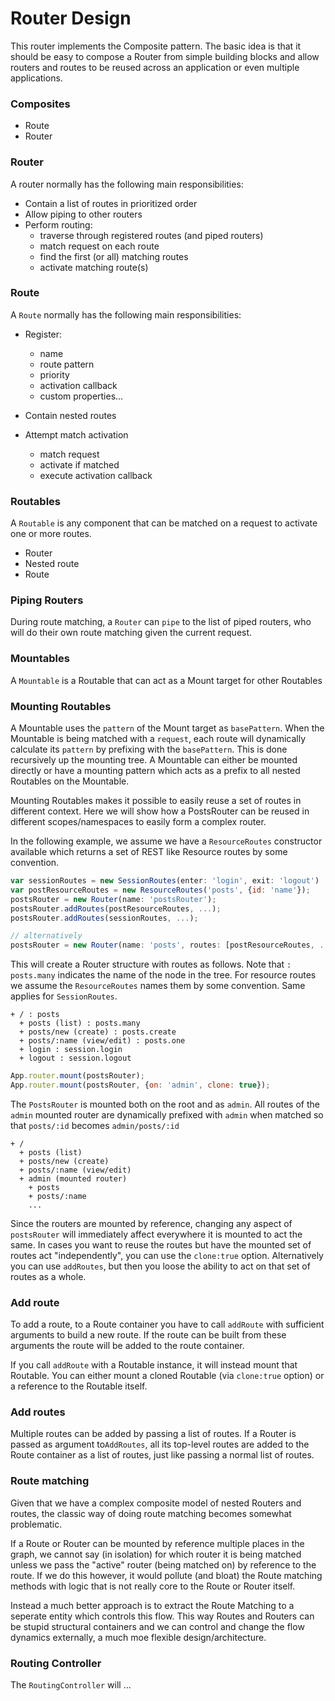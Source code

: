# Router Design

This router implements the Composite pattern. The basic idea is that it should be easy to compose a Router
 from simple building blocks and allow routers and routes to be reused across
 an application or even multiple applications.

### Composites

- Route
- Router

### Router

A router normally has the following main responsibilities:

- Contain a list of routes in prioritized order
- Allow piping to other routers
- Perform routing:
  - traverse through registered routes (and piped routers)
  - match request on each route
  - find the first (or all) matching routes
  - activate matching route(s)

### Route

A `Route` normally has the following main responsibilities:

- Register:
  - name
  - route pattern
  - priority
  - activation callback
  - custom properties...

- Contain nested routes
- Attempt match activation
  - match request
  - activate if matched
  - execute activation callback

### Routables

A `Routable` is any component that can be matched on a request to activate one or more routes.

- Router
- Nested route
- Route

### Piping Routers

During route matching, a `Router` can `pipe` to the list of piped routers,
who will do their own route matching given the current request.

### Mountables

A `Mountable` is a Routable that can act as a Mount target for other Routables

### Mounting Routables

A Mountable uses the `pattern` of the Mount target as `basePattern`.
When the Mountable is being matched with a `request`, each route will dynamically
calculate its `pattern` by prefixing with the `basePattern`. This is done recursively up the mounting tree.
A Mountable can either be mounted directly or have a mounting pattern which acts as a prefix to all nested Routables
on the Mountable.

Mounting Routables makes it possible to easily reuse a set of routes in different context. Here we will show how a
PostsRouter can be reused in different scopes/namespaces to easily form a complex router.

In the following example, we assume we have a `ResourceRoutes` constructor available which returns a
set of REST like Resource routes by some convention.

```js
var sessionRoutes = new SessionRoutes(enter: 'login', exit: 'logout')
var postResourceRoutes = new ResourceRoutes('posts', {id: 'name'});
postsRouter = new Router(name: 'postsRouter');
postsRouter.addRoutes(postResourceRoutes, ...);
postsRouter.addRoutes(sessionRoutes, ...);

// alternatively
postsRouter = new Router(name: 'posts', routes: [postResourceRoutes, ...]);
```

This will create a Router structure with routes as follows. Note that `: posts.many` indicates the name of the node
in the tree. For resource routes we assume the `ResourceRoutes` names them by some convention.
Same applies for `SessionRoutes`.

```
+ / : posts
  + posts (list) : posts.many
  + posts/new (create) : posts.create
  + posts/:name (view/edit) : posts.one
  + login : session.login
  + logout : session.logout
```

```js
App.router.mount(postsRouter);
App.router.mount(postsRouter, {on: 'admin', clone: true});
```

The `PostsRouter` is mounted both on the root and as `admin`.
All routes of the `admin` mounted router are dynamically prefixed with `admin`
when matched so that `posts/:id` becomes `admin/posts/:id`

```
+ /
  + posts (list)
  + posts/new (create)
  + posts/:name (view/edit)
  + admin (mounted router)
    + posts
    + posts/:name
    ...
```

Since the routers are mounted by reference, changing any aspect of `postsRouter` will
immediately affect everywhere it is mounted to act the same. In cases you want to reuse the routes
but have the mounted set of routes act "independently", you can use the `clone:true` option.
Alternatively you can use `addRoutes`, but then you loose the ability to act on that set of routes as a whole.

### Add route

To add a route, to a Route container you have to call `addRoute` with sufficient arguments to build a new route.
If the route can be built from these arguments the route will be added to the route container.

If you call `addRoute` with a Routable instance, it will instead mount that Routable.
You can either mount a cloned Routable (via `clone:true` option) or a reference to the Routable itself.

### Add routes

Multiple routes can be added by passing a list of routes. If a Router is passed as argument to`AddRoutes`, all its top-level routes are
added to the Route container as a list of routes, just like passing a normal list of routes.

### Route matching

Given that we have a complex composite model of nested Routers and routes, the classic way of doing route matching becomes
somewhat problematic.

If a Route or Router can be mounted by reference multiple places in the graph, we cannot say (in isolation)
for which router it is being matched unless we pass the "active" router (being matched on) by reference to the route.
If we do this however, it would pollute (and bloat) the Route matching methods with logic that is not really core
to the Route or Router itself.

Instead a much better approach is to extract the Route Matching to a seperate entity which controls this flow.
This way Routes and Routers can be stupid structural containers and we can control and change the flow dynamics externally,
 a much moe flexible design/architecture.

### Routing Controller

The `RoutingController` will ...